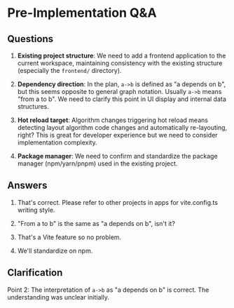 # Pre-Implementation Q&A

## Questions

1. **Existing project structure**: We need to add a frontend application to the current workspace, maintaining consistency with the existing structure (especially the `frontend/` directory).

2. **Dependency direction**: In the plan, `a->b` is defined as "a depends on b", but this seems opposite to general graph notation. Usually `a->b` means "from a to b". We need to clarify this point in UI display and internal data structures.

3. **Hot reload target**: Algorithm changes triggering hot reload means detecting layout algorithm code changes and automatically re-layouting, right? This is great for developer experience but we need to consider implementation complexity.

4. **Package manager**: We need to confirm and standardize the package manager (npm/yarn/pnpm) used in the existing project.

## Answers

1. That's correct. Please refer to other projects in apps for vite.config.ts writing style.

2. "From a to b" is the same as "a depends on b", isn't it?

3. That's a Vite feature so no problem.

4. We'll standardize on npm.

## Clarification

Point 2: The interpretation of `a->b` as "a depends on b" is correct. The understanding was unclear initially.
